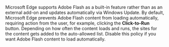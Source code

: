 Microsoft Edge supports Adobe Flash as a built-in feature rather than as an external add-on and updates automatically via Windows Update. By default, Microsoft Edge prevents Adobe Flash content from loading automatically, requiring action from the user, for example, clicking the **Click-to-Run** button.  Depending on how often the content loads and runs, the sites for the content gets added to the auto-allowed list. Disable this policy if you want Adobe Flash content to load automatically.